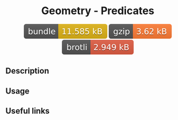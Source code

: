 <h1 style="text-align: center;">
  <div align="center">Geometry - Predicates</div>
</h1>

<p align="center">
  <img src="../../assets/badges/predicates-file.svg" alt="predicates-file-ts">
  <img src="../../assets/badges/predicates-gzip.svg" alt="predicates-gzip-ts">
  <img src="../../assets/badges/predicates-brotli.svg" alt="predicates-brotli-ts">
</p>

## Description

## Usage

## Useful links
